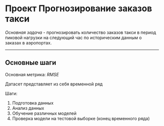 # Проект Прогнозирование заказов такси

*Основная задача* - прогнозировать количество заказов такси в период пиковой нагрузки на следующий час по историческим данным о заказах в аэропортах.

---

## Основные шаги

Основная метрика: $RMSE$

Датасет представляет из себя временной ряд

Шаги:
1. Подготовка данных
2. Анализ данных
3. Обучение различных моделей
4. Проверка модели на тестовой выборке (конец временного ряда)